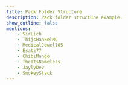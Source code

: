 ```yaml
---
title: Pack Folder Structure
description: Pack folder structure example.
show_outline: false
mentions:
    - SirLich
    - ThijsHankelMC
    - MedicalJewel105
    - Esatz77
    - ChibiMango
    - TheItsNameless
    - JaylyDev
    - SmokeyStack
---
```


<FolderView :paths="[
    'BP/manifest.json',
    'BP/pack_icon.png',
    'BP/animations/example.animation.json',
    'BP/animation_controllers/example.ac.json',
    'BP/blocks/example.block.json',
    'BP/biomes/example.biome.json',
    'BP/entities/example.se.json',
    'BP/features/example.feature.json',
    'BP/feature_rules/example.rule.json',
    'BP/functions/example.mcfunction',
    'BP/functions/tick.json',
    'BP/items/example.item.json',
    'BP/loot_tables/example.loot.json',
    'BP/recipes/example.recipe.json',
    'BP/scripts/client/exampleClient.js',
    'BP/scripts/server/exampleServer.js',
    'BP/scripts/exampleScript.js',
    'BP/spawn_rules/example.spawn.json',
    'BP/texts/languages.json',
    'BP/texts/\*.lang',
    'BP/trading/example.trade.json',
    'BP/trading/economy_trades/example.trade.json',
    'BP/structures/example.mcstructure',
    'RP/manifest.json',
    'RP/pack_icon.png',
    'RP/biomes_client.json',
    'RP/blocks.json',
    'RP/sounds.json',
    'RP/contents.json',
    'RP/animation_controllers/example.ac.json',
    'RP/animations/example.animation.json',
    'RP/attachables/example.attachable.json',
    'RP/entity/example.ce.json',
    'RP/fogs/example_fog_setting.json',
    'RP/items/example.item.json',
    'RP/materials/example.material',
    'RP/models/entity/example.geo.json',
    'RP/models/blocks/example.geo.json',
    'RP/particles/example.particle.json',
    'RP/render_controllers/example.rc.json',
    'RP/sounds/example.wav',
    'RP/sounds/example.ogg',
    'RP/sounds/example.mp3',
    'RP/sounds/example.fsb',
    'RP/sounds/sound_definitions.json',
    'RP/sounds/music_definitions.json',
    'RP/texts/languages.json',
    'RP/texts/language_names.json',
    'RP/texts/bg_BG.lang',
    'RP/texts/cs_CZ.lang',
    'RP/texts/da_DK.lang',
    'RP/texts/de_DE.lang',
    'RP/texts/el_GR.lang',
    'RP/texts/en_GB.lang',
    'RP/texts/en_US.lang',
    'RP/texts/es_ES.lang',
    'RP/texts/es_MX.lang',
    'RP/texts/fi_FI.lang',
    'RP/texts/fr_CA.lang',
    'RP/texts/fr_FR.lang',
    'RP/texts/hu_HU.lang',
    'RP/texts/id_ID.lang',
    'RP/texts/it_IT.lang',
    'RP/texts/ja_JP.lang',
    'RP/texts/ko_KR.lang',
    'RP/texts/nb_NO.lang',
    'RP/texts/nl_NL.lang',
    'RP/texts/pl_PL.lang',
    'RP/texts/pt_BR.lang',
    'RP/texts/pt_PR.lang',
    'RP/texts/ru_RU.lang',
    'RP/texts/sk_SK.lang',
    'RP/texts/sv_SE.lang',
    'RP/texts/tr_TR.lang',
    'RP/texts/uk_UA.lang',
    'RP/texts/zh_CN.lang',
    'RP/texts/zh_TW.lang',
    'RP/texts/zh_TW.lang',
    'RP/texts/ja_JP/font/glyph_2E.png',
    'RP/texts/ja_JP/font/\*.png',
    'RP/texts/zh_TW/font/glyph_2E.png',
    'RP/texts/zh_TW/font/\*.png',
    'RP/textures/item_texture.json',
    'RP/textures/terrain_texture.json',
    'RP/textures/flipbook_textures.json',
    'RP/textures/texture_list.json',
    'RP/textures/environment/overworld_cubemap/cubemap_0.png',
    'RP/textures/environment/overworld_cubemap/cubemap_1.png',
    'RP/textures/environment/overworld_cubemap/cubemap_2.png',
    'RP/textures/environment/overworld_cubemap/cubemap_3.png',
    'RP/textures/environment/overworld_cubemap/cubemap_4.png',
    'RP/textures/environment/overworld_cubemap/cubemap_5.png',
    'RP/textures/blocks/example.png',
    'RP/textures/entity/example.png',
    'RP/textures/items/example.png',
    'RP/textures/particle/example.png',
    'RP/ui/\*.json'
]"></FolderView>
